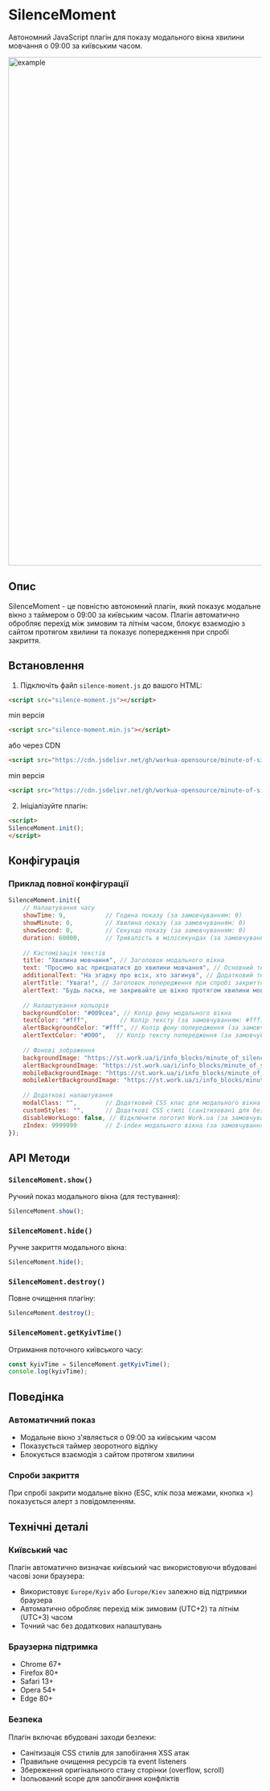 # SilenceMoment

Автономний JavaScript плагін для показу модального вікна хвилини мовчання о 09:00 за київським часом.

<img width="1440" height="1009" alt="example" src="https://github.com/user-attachments/assets/df4aa14d-c273-4f8b-a3d8-2cba6996ce40" />

## Опис

SilenceMoment - це повністю автономний плагін, який показує модальне вікно з таймером о 09:00 за київським часом. Плагін автоматично обробляє перехід між зимовим та літнім часом, блокує взаємодію з сайтом протягом хвилини та показує попередження при спробі закриття.

## Встановлення

1. Підключіть файл `silence-moment.js` до вашого HTML:

```html
<script src="silence-moment.js"></script>
```

min версія
```html
<script src="silence-moment.min.js"></script>
```

або через CDN

```html
<script src="https://cdn.jsdelivr.net/gh/workua-opensource/minute-of-silence@v0.0.5/silence-moment.js"></script>
```

min версія
```html
<script src="https://cdn.jsdelivr.net/gh/workua-opensource/minute-of-silence@v0.0.5/silence-moment.min.js"></script>
```

2. Ініціалізуйте плагін:

```html
<script>
SilenceMoment.init();
</script>
```

## Конфігурація

### Приклад повної конфігурації

```javascript
SilenceMoment.init({
    // Налаштування часу
    showTime: 9,           // Година показу (за замовчуванням: 9)
    showMinute: 0,         // Хвилина показу (за замовчуванням: 0)
    showSecond: 0,         // Секунда показу (за замовчуванням: 0)
    duration: 60000,       // Тривалість в мілісекундах (за замовчуванням: 60000 = 1 хв)
    
    // Кастомізація текстів
    title: "Хвилина мовчання", // Заголовок модального вікна
    text: "Просимо вас приєднатися до хвилини мовчання", // Основний текст
    additionalText: "На згадку про всіх, хто загинув", // Додатковий текст
    alertTitle: "Увага!", // Заголовок попередження при спробі закриття
    alertText: "Будь ласка, не закривайте це вікно протягом хвилини мовчання", // Текст попередження при спробі закриття
    
    // Налаштування кольорів
    backgroundColor: "#009cea", // Колір фону модального вікна
    textColor: "#fff",         // Колір тексту (за замовчуванням: #fff)
    alertBackgroundColor: "#fff", // Колір фону попередження (за замовчуванням: #fff)
    alertTextColor: "#000",   // Колір тексту попередження (за замовчуванням: #000)
    
    // Фонові зображення
    backgroundImage: "https://st.work.ua/i/info_blocks/minute_of_silence/decor_lg.svg",      // Фонове зображення модалки (десктоп)
    alertBackgroundImage: "https://st.work.ua/i/info_blocks/minute_of_silence/decor_alert_lg.svg", // Фонове зображення попередження (десктоп)
    mobileBackgroundImage: "https://st.work.ua/i/info_blocks/minute_of_silence/decor_xs.svg", // Фонове зображення модалки (мобільні)
    mobileAlertBackgroundImage: "https://st.work.ua/i/info_blocks/minute_of_silence/decor_alert_xs.svg", // Фонове зображення попередження (мобільні)
    
    // Додаткові налаштування
    modalClass: "",        // Додатковий CSS клас для модального вікна
    customStyles: "",      // Додаткові CSS стилі (санітизовані для безпеки)
    disableWorkLogo: false, // Відключити логотип Work.ua (за замовчуванням: false)
    zIndex: 9999999        // Z-index модального вікна (за замовчуванням: 9999999)
});
```

## API Методи

### `SilenceMoment.show()`
Ручний показ модального вікна (для тестування):

```javascript
SilenceMoment.show();
```

### `SilenceMoment.hide()`
Ручне закриття модального вікна:

```javascript
SilenceMoment.hide();
```

### `SilenceMoment.destroy()`
Повне очищення плагіну:

```javascript
SilenceMoment.destroy();
```

### `SilenceMoment.getKyivTime()`
Отримання поточного київського часу:

```javascript
const kyivTime = SilenceMoment.getKyivTime();
console.log(kyivTime);
```

## Поведінка

### Автоматичний показ
- Модальне вікно з'являється о 09:00 за київським часом
- Показується таймер зворотного відліку
- Блокується взаємодія з сайтом протягом хвилини

### Спроби закриття
При спробі закрити модальне вікно (ESC, клік поза межами, кнопка ×) показується алерт з повідомленням.

## Технічні деталі

### Київський час
Плагін автоматично визначає київський час використовуючи вбудовані часові зони браузера:
- Використовує `Europe/Kyiv` або `Europe/Kiev` залежно від підтримки браузера
- Автоматично обробляє перехід між зимовим (UTC+2) та літнім (UTC+3) часом
- Точний час без додаткових налаштувань

### Браузерна підтримка
- Chrome 67+
- Firefox 80+
- Safari 13+
- Opera 54+
- Edge 80+

### Безпека

Плагін включає вбудовані заходи безпеки:
- Санітизація CSS стилів для запобігання XSS атак
- Правильне очищення ресурсів та event listeners
- Збереження оригінального стану сторінки (overflow, scroll)
- Ізольований scope для запобігання конфліктів
